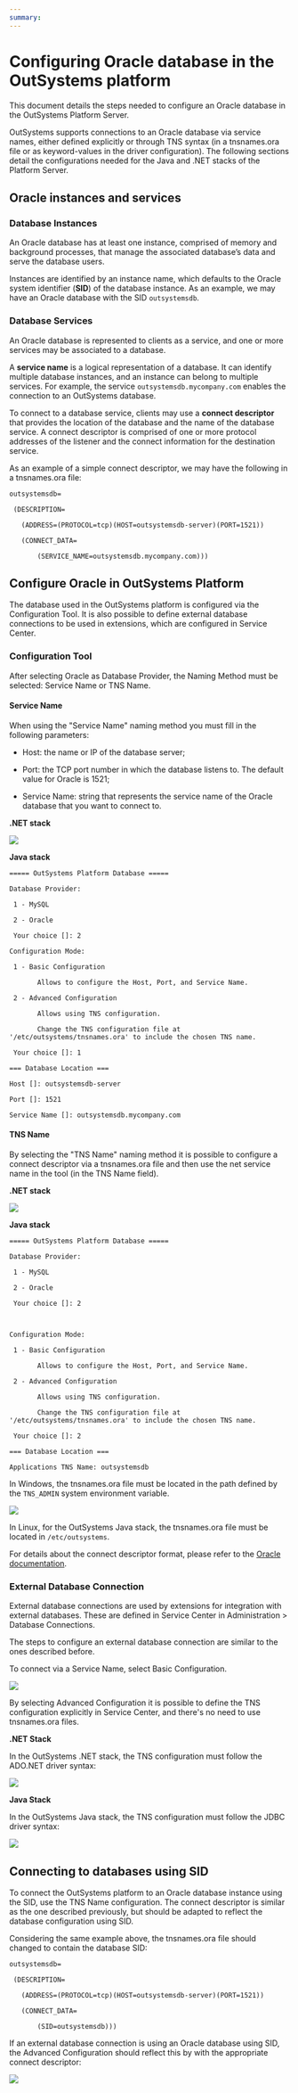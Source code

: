 ```yaml
---
summary: 
---
```


# Configuring Oracle database in the OutSystems platform

This document details the steps needed to configure an Oracle database in the OutSystems Platform Server.

OutSystems supports connections to an Oracle database via service names, either defined explicitly or through TNS syntax (in a tnsnames.ora file or as keyword-values in the driver configuration). The following sections detail the configurations needed for the Java and .NET stacks of the Platform Server.

## Oracle instances and services

### Database Instances

An Oracle database has at least one instance, comprised of memory and background processes, that manage the associated database’s data and serve the database users.

Instances are identified by an instance name, which defaults to the Oracle system identifier (**SID**) of the database instance. As an example, we may have an Oracle database with the SID `outsystemsdb`.

### Database Services

An Oracle database is represented to clients as a service, and one or more services may be associated to a database.

A **service name** is a logical representation of a database. It can identify multiple database instances, and an instance can belong to multiple services. For example, the service `outsystemsdb.mycompany.com` enables the connection to an OutSystems database.

To connect to a database service, clients may use a **connect descriptor** that provides the location of the database and the name of the database service. A connect descriptor is comprised of one or more protocol addresses of the listener and the connect information for the destination service.

As an example of a simple connect descriptor, we may have the following in a tnsnames.ora file:
```
outsystemsdb=

 (DESCRIPTION=

   (ADDRESS=(PROTOCOL=tcp)(HOST=outsystemsdb-server)(PORT=1521))

   (CONNECT_DATA=

       (SERVICE_NAME=outsystemsdb.mycompany.com)))
```
## Configure Oracle in OutSystems Platform

The database used in the OutSystems platform is configured via the Configuration Tool. It is also possible to define external database connections to be used in extensions, which are configured in Service Center.

### Configuration Tool

After selecting Oracle as Database Provider, the Naming Method must be selected: Service Name or TNS Name.

#### Service Name

When using the "Service Name" naming method you must fill in the following parameters:

* Host: the name or IP of the database server;

* Port: the TCP port number in which the database listens to. The default value for Oracle is 1521;

* Service Name: string that represents the service name of the Oracle database that you want to connect to.

**.NET stack**

![](images/config-oracle-database_0.png)

**Java stack**
```
===== OutSystems Platform Database =====

Database Provider:

 1 - MySQL

 2 - Oracle

 Your choice []: 2

Configuration Mode:

 1 - Basic Configuration

       Allows to configure the Host, Port, and Service Name.

 2 - Advanced Configuration

       Allows using TNS configuration.

       Change the TNS configuration file at '/etc/outsystems/tnsnames.ora' to include the chosen TNS name.

 Your choice []: 1

=== Database Location ===

Host []: outsystemsdb-server

Port []: 1521

Service Name []: outsystemsdb.mycompany.com
```

#### TNS Name

By selecting the "TNS Name" naming method it is possible to configure a connect descriptor via a tnsnames.ora file and then use the net service name in the tool (in the TNS Name field).

**.NET stack**

![](images/config-oracle-database_1.png)

**Java stack**
```
===== OutSystems Platform Database =====

Database Provider:

 1 - MySQL

 2 - Oracle

 Your choice []: 2

 

Configuration Mode:

 1 - Basic Configuration

       Allows to configure the Host, Port, and Service Name.

 2 - Advanced Configuration

       Allows using TNS configuration.

       Change the TNS configuration file at '/etc/outsystems/tnsnames.ora' to include the chosen TNS name.

 Your choice []: 2

=== Database Location ===

Applications TNS Name: outsystemsdb
```

In Windows, the tnsnames.ora file must be located in the path defined by the `TNS_ADMIN` system environment variable.

![](images/config-oracle-database_2.png)

In Linux, for the OutSystems Java stack, the tnsnames.ora file must be located in `/etc/outsystems`.

For details about the connect descriptor format, please refer to the [Oracle documentation](https://docs.oracle.com/en/database/oracle/oracle-database/12.2/netrf/local-naming-parameters-in-tnsnames-ora-file.html).

### External Database Connection

External database connections are used by extensions for integration with external databases. These are defined in Service Center in Administration > Database Connections.

The steps to configure an external database connection are similar to the ones described before.

To connect via a Service Name, select Basic Configuration.

![](images/config-oracle-database_3.png)

By selecting Advanced Configuration it is possible to define the TNS configuration explicitly in Service Center, and there's no need to use tnsnames.ora files.

**.NET Stack**

In the OutSystems .NET stack, the TNS configuration must follow the ADO.NET driver syntax:

![](images/config-oracle-database_4.png)

**Java Stack**

In the OutSystems Java stack, the TNS configuration must follow the JDBC driver syntax:

![](images/config-oracle-database_5.png)

 

## Connecting to databases using SID

To connect the OutSystems platform to an Oracle database instance using the SID, use the TNS Name configuration. The connect descriptor is similar as the one described previously, but should be adapted to reflect the database configuration using SID.

Considering the same example above, the tnsnames.ora file should changed to contain the database SID:
```
outsystemsdb=

 (DESCRIPTION=

   (ADDRESS=(PROTOCOL=tcp)(HOST=outsystemsdb-server)(PORT=1521))

   (CONNECT_DATA=

       (SID=outsystemsdb)))
```

If an external database connection is using an Oracle database using SID, the Advanced Configuration should reflect this by with the appropriate connect descriptor:

![](images/config-oracle-database_6.png)

 

